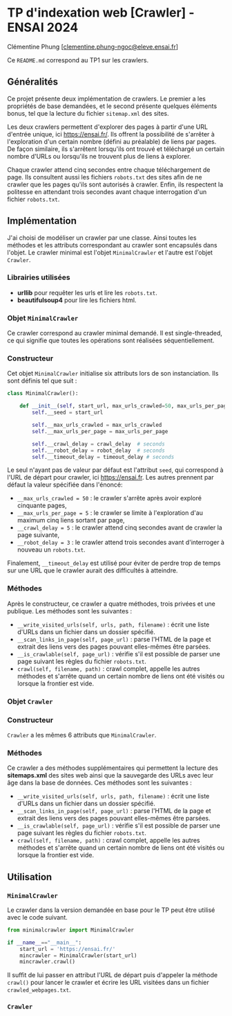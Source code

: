 # TP d'indexation web [Crawler] - ENSAI 2024
Clémentine Phung [clementine.phung-ngoc@eleve.ensai.fr]

Ce `README.md` correspond au TP1 sur les crawlers.

## Généralités

Ce projet présente deux implémentation de crawlers. Le premier a les propriétés de base demandées, et le second présente quelques éléments bonus, tel que la lecture du fichier `sitemap.xml` des sites.

Les deux crawlers permettent d'explorer des pages à partir d'une URL d'entrée unique, ici https://ensai.fr/. Ils offrent la possibilité de s'arrêter à l'exploration d'un certain nombre (défini au préalable) de liens par pages. De façon similaire, ils s'arrêtent lorsqu'ils ont trouvé et téléchargé un certain nombre d'URLs ou lorsqu'ils ne trouvent plus de liens à explorer.

Chaque crawler attend cinq secondes entre chaque téléchargement de page. Ils consultent aussi les fichiers `robots.txt` des sites afin de ne crawler que les pages qu'ils sont autorisés à crawler. Enfin, ils respectent la politesse en attendant trois secondes avant chaque interrogation d'un fichier `robots.txt`.

## Implémentation

J'ai choisi de modéliser un crawler par une classe. Ainsi toutes les méthodes et les attributs correspondant au crawler sont encapsulés dans l'objet. Le crawler minimal est l'objet `MinimalCrawler` et l'autre est l'objet `Crawler`.

### Librairies utilisées

- **urllib** pour requêter les urls et lire les `robots.txt`.
- **beautifulsoup4** pour lire les fichiers html.

### Objet `MinimalCrawler`

Ce crawler correspond au crawler minimal demandé. Il est single-threaded, ce qui signifie que toutes les opérations sont réalisées séquentiellement.

### Constructeur

Cet objet `MinimalCrawler` initialise six attributs lors de son instanciation. Ils sont définis tel que suit :
```python
class MinimalCrawler():

    def __init__(self, start_url, max_urls_crawled=50, max_urls_per_page=5, crawl_delay=5, robot_delay=3, timeout_delay=5):
        self.__seed = start_url

        self.__max_urls_crawled = max_urls_crawled
        self.__max_urls_per_page = max_urls_per_page

        self.__crawl_delay = crawl_delay  # seconds
        self.__robot_delay = robot_delay  # seconds
        self.__timeout_delay = timeout_delay # seconds
```
Le seul n'ayant pas de valeur par défaut est l'attribut `seed`, qui correspond à l'URL de départ pour crawler, ici https://ensai.fr. Les autres prennent par défaut la valeur spécifiée dans l'énoncé:

- `__max_urls_crawled = 50` : le crawler s'arrête après avoir exploré cinquante pages,
- `__max_urls_per_page = 5` : le crawler se limite à l'exploration d'au maximum cinq liens sortant par page,
- `__crawl_delay = 5` : le crawler attend cinq secondes avant de crawler la page suivante,
- `__robot_delay = 3` : le crawler attend trois secondes avant d'interroger à nouveau un `robots.txt`.

Finalement, `__timeout_delay` est utilisé pour éviter de perdre trop de temps sur une URL que le crawler aurait des difficultés à atteindre.

### Méthodes

Après le constructeur, ce crawler a quatre méthodes, trois privées et une publique. Les méthodes sont les suivantes :

- `__write_visited_urls(self, urls, path, filename)` : écrit une liste d'URLs dans un fichier dans un dossier spécifié.
- `__scan_links_in_page(self, page_url)` : parse l'HTML de la page et extrait des liens vers des pages pouvant elles-mêmes être parsées.
- `__is_crawlable(self, page_url)` : vérifie s'il est possible de parser une page suivant les règles du fichier `robots.txt`.
- `crawl(self, filename, path)` : crawl complet, appelle les autres méthodes et s'arrête quand un certain nombre de liens ont été visités ou lorsque la frontier est vide.

### Objet `Crawler`

### Constructeur

`Crawler` a les mêmes 6 attributs que `MinimalCrawler`. 

### Méthodes

Ce crawler a des méthodes supplémentaires qui permettent la lecture des **sitemaps.xml** des sites web ainsi que la sauvegarde des URLs avec leur âge dans la base de données. Ces méthodes sont les suivantes :

- `__write_visited_urls(self, urls, path, filename)` : écrit une liste d'URLs dans un fichier dans un dossier spécifié.
- `__scan_links_in_page(self, page_url)` : parse l'HTML de la page et extrait des liens vers des pages pouvant elles-mêmes être parsées.
- `__is_crawlable(self, page_url)` : vérifie s'il est possible de parser une page suivant les règles du fichier `robots.txt`.
- `crawl(self, filename, path)` : crawl complet, appelle les autres méthodes et s'arrête quand un certain nombre de liens ont été visités ou lorsque la frontier est vide.

## Utilisation

### `MinimalCrawler`

Le crawler dans la version demandée en base pour le TP peut être utilisé avec le code suivant.

```python
from minimalcrawler import MinimalCrawler

if __name__=="__main__":
    start_url = 'https://ensai.fr/'
    mincrawler = MinimalCrawler(start_url)
    mincrawler.crawl()
```
Il suffit de lui passer en attribut l'URL de départ puis d'appeler la méthode `crawl()` pour lancer le crawler et écrire les URL visitées dans un fichier `crawled_webpages.txt`.

### `Crawler`
